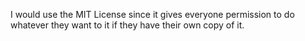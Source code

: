 I would use the MIT License since it gives everyone permission to do whatever they want to it if they have their own copy of it.
